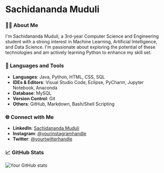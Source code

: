 # Sachidananda Muduli

### 👨‍💻 About Me
I'm Sachidananda Muduli, a 3rd-year Computer Science and Engineering student with a strong interest in Machine Learning, Artificial Intelligence, and Data Science. I'm passionate about exploring the potential of these technologies and am actively learning Python to enhance my skill set.

### 🔧 Languages and Tools
- **Languages**: Java, Python, HTML, CSS, SQL
- **IDEs & Editors**: Visual Studio Code, Eclipse, PyCharm, Jupyter Notebook, Anaconda
- **Database**: MySQL
- **Version Control**: Git
- **Others**: GitHub, Markdown, Bash/Shell Scripting

### 🌐 Connect with Me
- **LinkedIn**: [Sachidananda Muduli](https://www.linkedin.com/in/your-linkedin-profile)
- **Instagram**: [@yourinstagramhandle](https://www.instagram.com/yourinstagramhandle)
- **Twitter**: [@yourtwitterhandle](https://twitter.com/yourtwitterhandle)

### 📈 GitHub Stats
![Your GitHub stats](https://github-readme-stats.vercel.app/api?username=your-github-username&show_icons=true&hide=stars&theme=radical)
